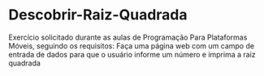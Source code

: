# Descobrir-Raiz-Quadrada
Exercício solicitado durante as aulas de Programação Para Plataformas Móveis, seguindo os requisitos: Faça uma página web com um campo de entrada de dados para que o usuário informe um número e imprima a raiz quadrada
